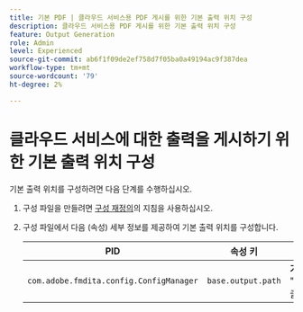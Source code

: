 ```yaml
---
title: 기본 PDF | 클라우드 서비스용 PDF 게시를 위한 기본 출력 위치 구성
description: 클라우드 서비스용 PDF 게시를 위한 기본 출력 위치 구성
feature: Output Generation
role: Admin
level: Experienced
source-git-commit: ab6f1f09de2ef758d7f05ba0a49194ac9f387dea
workflow-type: tm+mt
source-wordcount: '79'
ht-degree: 2%

---
```


# 클라우드 서비스에 대한 출력을 게시하기 위한 기본 출력 위치 구성

기본 출력 위치를 구성하려면 다음 단계를 수행하십시오.

1. 구성 파일을 만들려면 [구성 재정의](../cs-install-guide/download-install-additional-config-override.md)의 지침을 사용하십시오.

1. 구성 파일에서 다음 (속성) 세부 정보를 제공하여 기본 출력 위치를 구성합니다.

   | PID | 속성 키 | 속성 값 |
   |---|---|---|
   | `com.adobe.fmdita.config.ConfigManager` | `base.output.path` | **기본값:** &quot;/content/dam/fmdita 출력&quot; |

